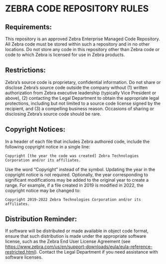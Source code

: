# ZEBRA CODE REPOSITORY RULES

## Requirements: 

This repository is an approved Zebra Enterprise Managed Code Repository. All Zebra code must be stored within such a repository and in no other locations. Do not store any code in this repository other than Zebra code or code to which Zebra is licensed for use in Zebra products. 

## Restrictions: 

Zebra’s source code is proprietary, confidential information. Do not share or disclose Zebra’s source code outside the company without (1) written authorization from Zebra executive leadership (typically Vice President or above), (2) contacting the Legal Department to obtain the appropriate legal protections, including but not limited to a source code license signed by the recipient, and (3) a compelling business reason. Occasions of sharing or disclosing Zebra’s source code should be rare. 

## Copyright Notices: 

In a header of each file that includes Zebra authored code, include the following copyright notice in a single line: 

```
Copyright [the year the code was created] Zebra Technologies Corporation and/or its affiliates.
```

Use the word “Copyright” instead of the symbol. Updating the year in the copyright notice is not required. Optionally, the year corresponding to significant modifications may be added to the original year to create a range. For example, if a file created in 2019 is modified in 2022, the copyright notice may be changed to:

```
Copyright 2019-2022 Zebra Technologies Corporation and/or its affiliates.
```

## Distribution Reminder: 

If software will be distributed or made available in object code format, ensure that such distribution is made under the appropriate software license, such as the Zebra End User License Agreement (see https://www.zebra.com/us/en/support-downloads/eula/eula-reference-restricted.html). Contact the Legal Department if you need assistance with software licenses. 
